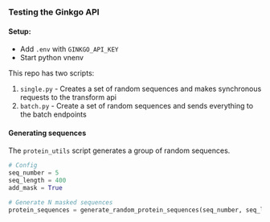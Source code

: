 ### Testing the Ginkgo API

#### Setup:

- Add `.env` with `GINKGO_API_KEY`
- Start python vnenv

This repo has two scripts:

1. `single.py` - Creates a set of random sequences and makes synchronous requests to the transform api
2. `batch.py` - Create a set of random sequences and sends everything to the batch endpoints

#### Generating sequences

The `protein_utils` script generates a group of random sequences.

```py
# Config
seq_number = 5
seq_length = 400
add_mask = True

# Generate N masked sequences
protein_sequences = generate_random_protein_sequences(seq_number, seq_length, add_mask)
```
